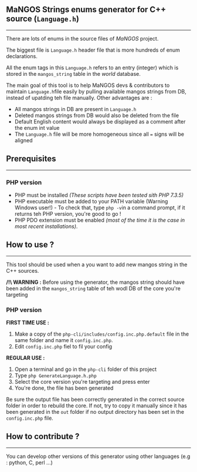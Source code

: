 
## MaNGOS Strings enums generator for C++ source (`Language.h`)
----

There are lots of enums in the source files of *MaNGOS* project.

The biggest file is `Language.h` header file that is more hundreds of enum declarations.

All the enum tags in this `Language.h` refers to an entry (integer) which is stored in the `mangos_string` table in the *world* database.

The main goal of this tool is to help MaNGOS devs & contributors to maintain `Language.h`file easily by pulling available mangos strings from DB, instead of upatding teh file manually.
Other advantages are :
- All mangos strings in DB are present in `Language.h`
- Deleted mangos strings from DB would also be deleted from the file
- Default English content would always be displayed as a comment after the enum int value
- The `Language.h` file will be more homogeneous since all `=` signs will be aligned

## Prerequisites
----

### PHP version

- PHP must be installed *(These scripts have been tested sith PHP 7.3.5)*
- PHP executable must be added to your PATH variable (Warning Windows user!) - To check that, type `php -v`in a command prompt, if it returns teh PHP version, you're good to go !
- PHP PDO extension must be enabled *(most of the time it is the case in most recent installations)*.

## How to use ?
----

This tool should be used when a you want to add new mangos string in the C++ sources.

**/!\ WARNING :** Before using the generator, the mangos string should have been added in the `mangos_string` table of teh wodl DB of the core you're targeting

### PHP version

**FIRST TIME USE :**

1. Make a copy of the `php-cli/includes/config.inc.php.default` file in the same folder and name it `config.inc.php`.
1. Edit `config.inc.php` fiel to fil your config

**REGULAR USE :**

1. Open a terminal and go in the `php-cli` folder of this project
1. Type `php GenerateLanguage.h.php`
1. Select the core version you're targeting and press enter
1. You're done, the file has been generated

Be sure the output file has been correctly generated in the correct source folder in order to rebuild the core.
If not, try to copy it manually since it has been generated in the `out` folder if no output directory has been set in the `config.inc.php` file.

## How to contribute ?
----

You can develop other versions of this generator using other languages (e.g : python, C, perl ...) 
